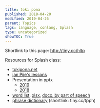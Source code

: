 ```yaml
---
title: toki pona
published: 2018-04-20
modified: 2019-04-26
parent: Topics
tags: language, conlang, Splash
type: uncategorized
showTOC: True
---
```


Shortlink to this page: http://tiny.cc/hltp

Resources for Splash class:

* [tokipona.net](http://tokipona.net/tp/default.aspx)
* [jan Pije's lessons](http://tokipona.net/tp/janpije/okamasona.php)
* Presentation in pptx
	* [2019](https://www.dropbox.com/s/715udji2y57euh5/tokipona2019.pptx?dl=0)
	* [2018](https://www.dropbox.com/s/nic1hqcmzbi60uy/tokipona.pptx?dl=0)
* [word list](http://tokipona.net/tp/ClassicWordList.aspx), [xlsx](https://www.dropbox.com/s/lq0rbdjlb1ck0sn/tokipona.xlsx?dl=0), [docx, by part of speech](https://www.dropbox.com/s/hx2af9v3h42axed/cheat-sheet.docx?dl=0)
* [phrase dictionary](https://docs.google.com/spreadsheets/d/12gDr-zsUuwwCWPme9DlAE0JWuFDAFrqh3_IA257ff1U/edit#gid=0) (shortlink: tiny.cc/tpph)